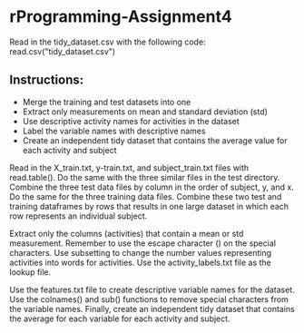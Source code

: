 # rProgramming-Assignment4

Read in the tidy_dataset.csv with the following code: read.csv("tidy_dataset.csv")

## Instructions:

* Merge the training and test datasets into one
* Extract only measurements on mean and standard deviation (std)
* Use descriptive activity names for activities in the dataset
* Label the variable names with descriptive names
* Create an independent tidy dataset that contains the average value for each activity and subject

Read in the X_train.txt, y-train.txt, and subject_train.txt files with read.table().  Do the same with the three similar files in the test directory. Combine the three test data files by column in the order of subject, y, and x.  Do the same for the three training data files. Combine these two test and training dataframes by rows that results in one large dataset in which each row represents an individual subject. 

Extract only the columns (activities) that contain a mean or std measurement.  Remember to use the escape character (\) on the special characters. Use subsetting to change the number values representing activities into words for activities.  Use the activity_labels.txt file as the lookup file.  

Use the features.txt file to create descriptive variable names for the dataset.  Use the colnames() and sub() functions to remove special characters from the variable names. Finally, create an independent tidy dataset that contains the average for each variable for each activity and subject.